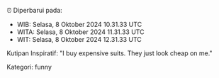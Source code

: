 ⏰ Diperbarui pada:
- WIB: Selasa, 8 Oktober 2024 10.31.33 UTC
- WITA: Selasa, 8 Oktober 2024 11.31.33 UTC
- WIT: Selasa, 8 Oktober 2024 12.31.33 UTC

Kutipan Inspiratif:
"I buy expensive suits. They just look cheap on me."


Kategori: funny

